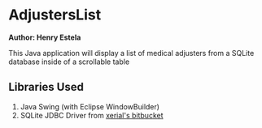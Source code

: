AdjustersList
=============

**Author: Henry Estela**

This Java application will display a list of medical adjusters from a SQLite database inside of a scrollable table

Libraries Used
--------------
1. Java Swing (with Eclipse WindowBuilder)
2. SQLite JDBC Driver from [xerial's bitbucket](https://bitbucket.org/xerial/sqlite-jdbc "xerial's bitbucket")
